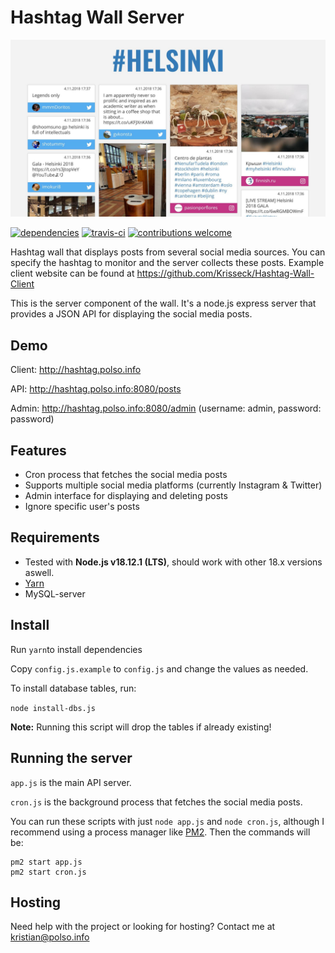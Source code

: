 # Hashtag Wall Server

[![Hashtag Wall Client Example](https://github.com/Krisseck/Hashtag-Wall-Client/blob/master/hashtag-wall-example.jpg)](http://hashtag.polso.info)

[![dependencies](https://david-dm.org/Krisseck/Hashtag-Wall-Server.svg)](https://david-dm.org/Krisseck/Hashtag-Wall-Server) [![travis-ci](https://travis-ci.org/Krisseck/Hashtag-Wall-Server.svg?branch=master)](https://travis-ci.org/Krisseck/Hashtag-Wall-Server) [![contributions welcome](https://img.shields.io/badge/contributions-welcome-brightgreen.svg?style=flat)](https://github.com/Krisseck/Hashtag-Wall-Server/issues)

Hashtag wall that displays posts from several social media sources. You can specify the hashtag to monitor and the server collects these posts. Example client website can be found at https://github.com/Krisseck/Hashtag-Wall-Client

This is the server component of the wall. It's a node.js express server that provides a JSON API for displaying the social media posts.

## Demo

Client: http://hashtag.polso.info

API: http://hashtag.polso.info:8080/posts

Admin: http://hashtag.polso.info:8080/admin (username: admin, password: password)

## Features

* Cron process that fetches the social media posts
* Supports multiple social media platforms (currently Instagram & Twitter)
* Admin interface for displaying and deleting posts
* Ignore specific user's posts

## Requirements

* Tested with **Node.js v18.12.1 (LTS)**, should work with other 18.x versions aswell.
* [Yarn](https://yarnpkg.com/)
* MySQL-server


## Install

Run `yarn`to install dependencies

Copy `config.js.example` to `config.js` and change the values as needed.

To install database tables, run:

`node install-dbs.js`

**Note:** Running this script will drop the tables if already existing!

## Running the server ##

`app.js` is the main API server.

`cron.js` is the background process that fetches the social media posts. 

You can run these scripts with just `node app.js` and `node cron.js`, although I recommend using a process manager like [PM2](https://pm2.io/). Then the commands will be:

```
pm2 start app.js
pm2 start cron.js
```

## Hosting

Need help with the project or looking for hosting? Contact me at kristian@polso.info
